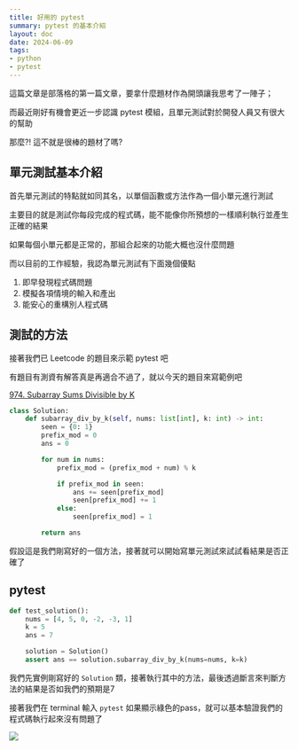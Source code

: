 ```yaml
---
title: 好用的 pytest
summary: pytest 的基本介紹
layout: doc
date: 2024-06-09
tags:
- python
- pytest
---
```


這篇文章是部落格的第一篇文章，要拿什麼題材作為開頭讓我思考了一陣子；

而最近剛好有機會更近一步認識 pytest 模組，且單元測試對於開發人員又有很大的幫助

那麼?! 這不就是很棒的題材了嗎?

## 單元測試基本介紹

首先單元測試的特點就如同其名，以單個函數或方法作為一個小單元進行測試

主要目的就是測試你每段完成的程式碼，能不能像你所預想的一樣順利執行並產生正確的結果

如果每個小單元都是正常的，那組合起來的功能大概也沒什麼問題

而以目前的工作經驗，我認為單元測試有下面幾個優點

1. 即早發現程式碼問題
2. 模擬各項情境的輸入和產出
3. 能安心的重構別人程式碼


## 測試的方法

接著我們已 Leetcode 的題目來示範 pytest 吧

有題目有測資有解答真是再適合不過了，就以今天的題目來寫範例吧

[974. Subarray Sums Divisible by K](https://leetcode.com/problems/subarray-sums-divisible-by-k/description/)

```python
class Solution:
    def subarray_div_by_k(self, nums: list[int], k: int) -> int:
        seen = {0: 1}
        prefix_mod = 0
        ans = 0

        for num in nums:
            prefix_mod = (prefix_mod + num) % k

            if prefix_mod in seen:
                ans += seen[prefix_mod]
                seen[prefix_mod] += 1
            else:
                seen[prefix_mod] = 1

        return ans
```

假設這是我們剛寫好的一個方法，接著就可以開始寫單元測試來試試看結果是否正確了

## pytest

```python
def test_solution():
    nums = [4, 5, 0, -2, -3, 1]
    k = 5
    ans = 7

    solution = Solution()
    assert ans == solution.subarray_div_by_k(nums=nums, k=k)
```

我們先實例剛寫好的 `Solution` 類，接著執行其中的方法，最後透過斷言來判斷方法的結果是否如我們的預期是7

接著我們在 terminal 輸入 `pytest` 如果顯示綠色的pass，就可以基本驗證我們的程式碼執行起來沒有問題了

![](/2024-06-09_1.png)
